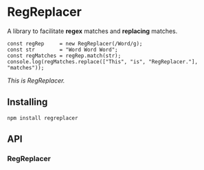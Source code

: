 # RegReplacer
A library to facilitate **regex** matches and **replacing** matches.

```
const regRep     = new RegReplacer(/Word/g);
const str        = "Word Word Word";
const regMatches = regRep.match(str);
console.log(regMatches.replace(["This", "is", "RegReplacer."], "matches"));
```

*This is RegReplacer.*

## Installing
`npm install regreplacer`

## API

### RegReplacer